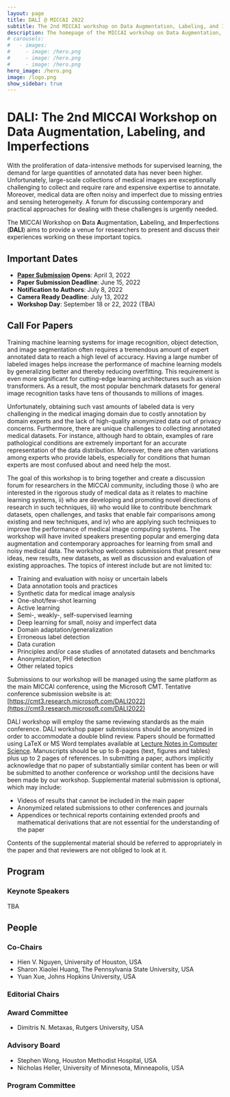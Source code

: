 ```yaml
---
layout: page
title: DALI @ MICCAI 2022
subtitle: The 2nd MICCAI workshop on Data Augmentation, Labeling, and Imperfections
description: The homepage of the MICCAI workshop on Data Augmentation, Labeling, and Imperfections
# carousels:
#   - images: 
#     - image: /hero.png
#     - image: /hero.png
#     - image: /hero.png
hero_image: /hero.png
image: /logo.png
show_sidebar: true
---
```

<!-- {% include carousel.html height="50" unit="%" duration="7" number="1" %} -->

# DALI: The 2nd MICCAI Workshop on Data Augmentation, Labeling, and Imperfections

With the proliferation of data-intensive methods for supervised learning, the demand for large quantities of annotated data has never been higher. Unfortunately, large-scale collections of medical images are exceptionally challenging to collect and require rare and expensive expertise to annotate. Moreover, medical data are often noisy and imperfect due to missing entries and sensing heterogeneity. A forum for discussing contemporary and practical approaches for dealing with these challenges is urgently needed.

The MICCAI Workshop on **D**ata **A**ugmentation, **L**abeling, and **I**mperfections (**DALI**) aims to provide a venue for researchers to present and discuss their experiences working on these important topics.

## Important Dates

- **[Paper Submission](https://cmt3.research.microsoft.com/DALI2022) Opens**: April 3, 2022
- **Paper Submission Deadline**: June 15, 2022
- **Notification to Authors**: July 8, 2022
- **Camera Ready Deadline**: July 13, 2022
- **Workshop Day**: September 18 or 22, 2022 (TBA)

## Call For Papers

Training machine learning systems for image recognition, object detection, and image segmentation often requires a tremendous amount of expert annotated data to reach a high level of accuracy. Having a large number of labeled images helps increase the performance of machine learning models by generalizing better and thereby reducing overfitting. This requirement is even more significant for cutting-edge learning architectures such as vision transformers. As a result, the most popular benchmark datasets for general image recognition tasks have tens of thousands to millions of images.

Unfortunately, obtaining such vast amounts of labeled data is very challenging in the medical imaging domain due to costly annotation by domain experts and the lack of high-quality anonymized data out of privacy concerns. Furthermore, there are unique challenges to collecting annotated medical datasets. For instance, although hard to obtain, examples of rare pathological conditions are extremely important for an accurate representation of the data distribution. Moreover, there are often variations among experts who provide labels, especially for conditions that human experts are most confused about and need help the most.

The goal of this workshop is to bring together and create a discussion forum for researchers in the MICCAI community, including those
i) who are interested in the rigorous study of medical data as it relates to machine learning systems,
ii) who are developing and promoting novel directions of research in such techniques,
iii) who would like to contribute benchmark datasets, open challenges, and tasks that enable fair comparisons among existing and new techniques, and
iv) who are applying such techniques to improve the performance of medical image computing systems.
The workshop will have invited speakers presenting popular and emerging data augmentation and contemporary approaches for learning from small and noisy medical data. The workshop welcomes submissions that present new ideas, new results, new datasets, as well as discussion and evaluation of existing approaches. The topics of interest include but are not limited to:

- Training and evaluation with noisy or uncertain labels
- Data annotation tools and practices
- Synthetic data for medical image analysis
- One-shot/few-shot learning
- Active learning
- Semi-, weakly-, self-supervised learning
- Deep learning for small, noisy and imperfect data
- Domain adaptation/generalization
- Erroneous label detection
- Data curation
- Principles and/or case studies of annotated datasets and benchmarks
- Anonymization, PHI detection
- Other related topics

Submissions to our workshop will be managed using the same platform as the main MICCAI conference, using the Microsoft CMT. Tentative conference submission website is at: [https://cmt3.research.microsoft.com/DALI2022](https://cmt3.research.microsoft.com/DALI2022)

DALI workshop will employ the same reviewing standards as the main conference. DALI workshop paper submissions should be anonymized in order to accommodate a double blind review. Papers should be formatted using LaTeX or MS Word templates available at [Lecture Notes in Computer Science](https://www.springer.com/gp/computer-science/lncs/conference-proceedings-guidelines). Manuscripts should be up to 8-pages (text, figures and tables) plus up to 2 pages of references. In submitting a paper, authors implicitly acknowledge that no paper of substantially similar content has been or will be submitted to another conference or workshop until the decisions have been made by our workshop. Supplemental material submission is optional, which may include:

- Videos of results that cannot be included in the main paper
- Anonymized related submissions to other conferences and journals
- Appendices or technical reports containing extended proofs and mathematical derivations that are not essential for the understanding of the paper

Contents of the supplemental material should be referred to appropriately in the paper and that reviewers are not obliged to look at it.

## Program

### Keynote Speakers

TBA

## People

### Co-Chairs

- Hien V. Nguyen, University of Houston, USA
- Sharon Xiaolei Huang, The Pennsylvania State University, USA
- Yuan Xue, Johns Hopkins University, USA

### Editorial Chairs

### Award Committee
- Dimitris N. Metaxas, Rutgers University, USA

### Advisory Board
- Stephen Wong, Houston Methodist Hospital, USA
- Nicholas Heller, University of Minnesota, Minneapolis, USA


### Program Committee

<!-- ## Sponsor

Prizes for **best paper** and **people's choice** are sponsored by [Histosonics](https://histosonics.com/).

![Histosonics graphic](https://histosonics.com/wp-content/uploads/2020/03/histosonics_ogimage.jpg) -->
